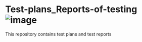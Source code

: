 # Test-plans_Reports-of-testing ![image](https://github.com/yanabystrova/Test-plans_Reports-of-testing/assets/142596973/378982cc-96fd-4509-a529-76b6a95186b9)


This repository contains test plans and test reports 
